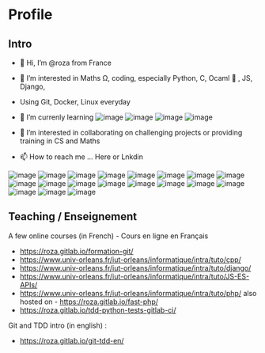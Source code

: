 # Profile

## Intro

- 👋 Hi, I’m @roza from France
- 👀   I’m interested in Maths Ω, coding, especially Python, C, Ocaml 🐫 , JS, Django, 
- Using Git, Docker, Linux everyday 
- 🌱 I’m currenly learning  ![image](https://img.shields.io/badge/Keras-FF0000?style=for-the-badge&logo=keras&logoColor=white)
 ![image](https://img.shields.io/badge/Cypress-17202C?style=for-the-badge&logo=cypress&logoColor=white)
 ![image](https://img.shields.io/badge/Julia-9558B2?style=for-the-badge&logo=julia&logoColor=white)
 ![image](https://img.shields.io/badge/GitHub_Actions-2088FF?style=for-the-badge&logo=github-actions&logoColor=white) 

- 💞️ I’m  interested in collaborating on challenging projects or providing training in CS and Maths
- 📫 How to reach me ... Here or Lnkdin


![image](https://img.shields.io/badge/C-00599C?style=for-the-badge&logo=c&logoColor=white)
![image](https://img.shields.io/badge/C%2B%2B-00599C?style=for-the-badge&logo=c%2B%2B&logoColor=white)
![image](https://img.shields.io/badge/Python-FFD43B?style=for-the-badge&logo=python&logoColor=blue)
![image](https://img.shields.io/badge/OCaml-000000?style=for-the-badge&logo=ocaml&logoColor=#FFAE33)
![image](https://img.shields.io/badge/Flask-000000?style=for-the-badge&logo=flask&logoColor=white) 
![image](https://img.shields.io/badge/Flutter-02569B?style=for-the-badge&logo=flutter&logoColor=white)
![image](https://img.shields.io/badge/Svelte-4A4A55?style=for-the-badge&logo=svelte&logoColor=FF3E00)
![image](https://img.shields.io/badge/Swagger-85EA2D?style=for-the-badge&logo=Swagger&logoColor=white)
![image](https://img.shields.io/badge/Symfony-000000?style=for-the-badge&logo=Symfony&logoColor=white)
![image](https://img.shields.io/badge/Node.js-339933?style=for-the-badge&logo=nodedotjs&logoColor=white)
![image](https://img.shields.io/badge/MariaDB-003545?style=for-the-badge&logo=mariadb&logoColor=white)
![image](https://img.shields.io/badge/MongoDB-4EA94B?style=for-the-badge&logo=mongodb&logoColor=white)
![image](https://img.shields.io/badge/Docker-2CA5E0?style=for-the-badge&logo=docker&logoColor=white)
![image](https://img.shields.io/badge/Selenium-43B02A?style=for-the-badge&logo=Selenium&logoColor=white)
![image](https://img.shields.io/badge/Socket.io-010101?&style=for-the-badge&logo=Socket.io&logoColor=white)
 ![image](https://img.shields.io/badge/LaTeX-47A141?style=for-the-badge&logo=LaTeX&logoColor=white)
![image](https://img.shields.io/badge/GIT-E44C30?style=for-the-badge&logo=git&logoColor=white)
![image](https://img.shields.io/badge/GitLab-330F63?style=for-the-badge&logo=gitlab&logoColor=white)
![image](https://img.shields.io/badge/Gitpod-000000?style=for-the-badge&logo=gitpod&logoColor=#FFAE33)

## Teaching / Enseignement

A few online courses (in French) -  Cours en ligne en Français

- https://roza.gitlab.io/formation-git/
- https://www.univ-orleans.fr/iut-orleans/informatique/intra/tuto/cpp/
- https://www.univ-orleans.fr/iut-orleans/informatique/intra/tuto/django/
- https://www.univ-orleans.fr/iut-orleans/informatique/intra/tuto/JS-ES-APIs/
- https://www.univ-orleans.fr/iut-orleans/informatique/intra/tuto/php/ also hosted on - https://roza.gitlab.io/fast-php/
- https://roza.gitlab.io/tdd-python-tests-gitlab-ci/

Git and TDD intro (in english) :

- https://roza.gitlab.io/git-tdd-en/



<!---
roza/roza is a ✨ special ✨ repository because its `README.md` (this file) appears on your GitHub profile.
You can click the Preview link to take a look at your changes.
--->

